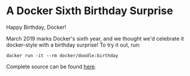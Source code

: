 A Docker Sixth Birthday Surprise
================================

Happy Birthday, Docker!

March 2019 marks Docker's sixth year, and we thought we'd celebrate it docker-style with a birthday surprise!
To try it out, run:

`docker run -it --rm docker/doodle:birthday`

Complete source can be found [here](https://github.com/docker/doodle).
